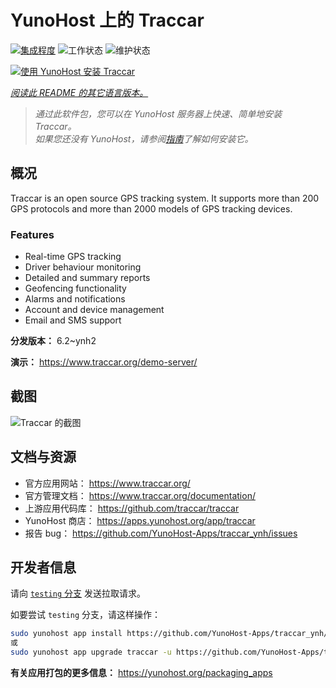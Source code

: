 <!--
注意：此 README 由 <https://github.com/YunoHost/apps/tree/master/tools/readme_generator> 自动生成
请勿手动编辑。
-->

# YunoHost 上的 Traccar

[![集成程度](https://dash.yunohost.org/integration/traccar.svg)](https://ci-apps.yunohost.org/ci/apps/traccar/) ![工作状态](https://ci-apps.yunohost.org/ci/badges/traccar.status.svg) ![维护状态](https://ci-apps.yunohost.org/ci/badges/traccar.maintain.svg)

[![使用 YunoHost 安装 Traccar](https://install-app.yunohost.org/install-with-yunohost.svg)](https://install-app.yunohost.org/?app=traccar)

*[阅读此 README 的其它语言版本。](./ALL_README.md)*

> *通过此软件包，您可以在 YunoHost 服务器上快速、简单地安装 Traccar。*  
> *如果您还没有 YunoHost，请参阅[指南](https://yunohost.org/install)了解如何安装它。*

## 概况

Traccar is an open source GPS tracking system. It supports more than 200 GPS protocols and more than 2000 models of GPS tracking devices.

### Features

- Real-time GPS tracking
- Driver behaviour monitoring
- Detailed and summary reports
- Geofencing functionality
- Alarms and notifications
- Account and device management
- Email and SMS support


**分发版本：** 6.2~ynh2

**演示：** <https://www.traccar.org/demo-server/>

## 截图

![Traccar 的截图](./doc/screenshots/screenshot.png)

## 文档与资源

- 官方应用网站： <https://www.traccar.org/>
- 官方管理文档： <https://www.traccar.org/documentation/>
- 上游应用代码库： <https://github.com/traccar/traccar>
- YunoHost 商店： <https://apps.yunohost.org/app/traccar>
- 报告 bug： <https://github.com/YunoHost-Apps/traccar_ynh/issues>

## 开发者信息

请向 [`testing` 分支](https://github.com/YunoHost-Apps/traccar_ynh/tree/testing) 发送拉取请求。

如要尝试 `testing` 分支，请这样操作：

```bash
sudo yunohost app install https://github.com/YunoHost-Apps/traccar_ynh/tree/testing --debug
或
sudo yunohost app upgrade traccar -u https://github.com/YunoHost-Apps/traccar_ynh/tree/testing --debug
```

**有关应用打包的更多信息：** <https://yunohost.org/packaging_apps>
